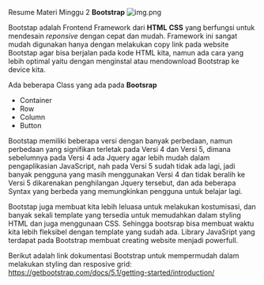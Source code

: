 Resume Materi Minggu 2 **Bootstrap**
![img.png](https://raw.githubusercontent.com/muamarABC/react_Muamar-Fajar-Rahmadanii/master/9_Bootstrap/praktikum/bs.png?token=GHSAT0AAAAAAB65MUWN3PHJMA2LKHLFGXTGY73OIJQ)

Bootstap adalah Frontend Framework dari **HTML** **CSS** yang berfungsi untuk mendesain *reponsive* dengan cepat dan mudah. Framework ini sangat mudah digunakan hanya dengan melakukan copy link pada website Bootstap agar bisa berjalan pada kode HTML kita, namun ada cara yang lebih optimal yaitu dengan menginstal atau mendownload Bootstrap ke device kita. 

Ada beberapa Class yang ada pada **Bootsrap**
* Container
* Row
* Column
* Button

Bootstap memiliki beberapa versi dengan banyak perbedaan, namun perbedaan yang signifikan terletak pada Versi 4 dan Versi 5, dimana sebelumnya pada Versi 4 ada Jquery agar lebih mudah dalam pengaplikasian JavaScript, nah pada Versi 5 sudah tidak ada lagi, jadi banyak pengguna yang masih menggunakan Versi 4 dan tidak beralih ke Versi 5 dikarenakan penghilangan Jquery tersebut, dan ada beberapa Syntax yang berbeda yang memungkinkan pengguna untuk belajar lagi.

Bootstap juga membuat kita lebih leluasa untuk melakukan kostumisasi, dan banyak sekali template yang tersedia untuk memudahkan dalam styling HTML dan juga menggunaan CSS. Sehingga bootsrap bisa membuat waktu kita lebih fleksibel dengan template yang sudah ada. Library JavaSript yang terdapat pada Bootstrap membuat creating website menjadi powerfull.

Berikut adalah link dokumentasi Bootstrap untuk mempermudah dalam melakukan styling dan resposive grid:
https://getbootstrap.com/docs/5.1/getting-started/introduction/